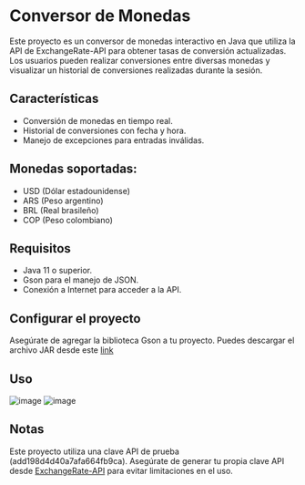 # Conversor de Monedas
Este proyecto es un conversor de monedas interactivo en Java que utiliza la API de ExchangeRate-API para obtener tasas de conversión actualizadas. Los usuarios pueden realizar conversiones entre diversas monedas y visualizar un historial de conversiones realizadas durante la sesión.

## Características
- Conversión de monedas en tiempo real.
- Historial de conversiones con fecha y hora.
- Manejo de excepciones para entradas inválidas.

## Monedas soportadas:
- USD (Dólar estadounidense)
- ARS (Peso argentino)
- BRL (Real brasileño)
- COP (Peso colombiano)

## Requisitos
- Java 11 o superior.
- Gson para el manejo de JSON.
- Conexión a Internet para acceder a la API.

## Configurar el proyecto
Asegúrate de agregar la biblioteca Gson a tu proyecto. Puedes descargar el archivo JAR desde este [link](https://mvnrepository.com/artifact/com.google.code.gson/gson/2.11.0)

## Uso
![image](https://github.com/user-attachments/assets/d3f124f0-6b0e-4068-af7f-5fb14431fde2)
![image](https://github.com/user-attachments/assets/b370f9ab-ca56-4ca1-a140-7981674767e5)

## Notas
Este proyecto utiliza una clave API de prueba (add198d4d40a7afa664fb9ca). Asegúrate de generar tu propia clave API desde [ExchangeRate-API](https://www.exchangerate-api.com/) para evitar limitaciones en el uso.
